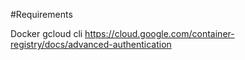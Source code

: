 #Requirements

Docker
gcloud cli
https://cloud.google.com/container-registry/docs/advanced-authentication
